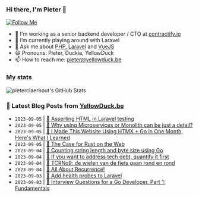 ### Hi there, I'm Pieter 👋  
[![Follow Me](https://img.shields.io/github/followers/pieterclaerhout?label=Follow&style=social)](https://github.com/pieterclaerhout)

- 🏢 I'm working as a senior backend developer / CTO at [contractify.io](https://contractify.io)
- 🌱 I’m currently playing around with Laravel
- 💬 Ask me about [PHP](https://php.net), [Laravel](http://laravel.com) and [VueJS](https://vuejs.org)
- 😄 Pronouns: Pieter, Duckie, YellowDuck
- 📫 How to reach me: pieter@yellowduck.be

### My stats

![pieterclaerhout's GitHub Stats](https://github-readme-stats.vercel.app/api?username=pieterclaerhout&show_icons=true&count_private=true&line_height=40)

### 📩 Latest Blog Posts from [YellowDuck.be](https://www.yellowduck.be/)
<!-- BLOG-POST-LIST:START -->
- `2023-09-05` | [🐥 Asserting HTML in Laravel testing](https://www.yellowduck.be/posts/asserting-html-in-laravel-testing)  
- `2023-09-05` | [🔗 Why using Microservices or Monolith can be just a detail?](https://www.yellowduck.be/posts/why-using-microservices-or-monolith-can-be-just-a-detail)  
- `2023-09-05` | [🔗 I Made This Website Using HTMX + Go in One Month, Here&#39;s What I Learned](https://www.yellowduck.be/posts/i-made-this-website-using-htmx-go-in-one-month-heres-what-i-learned)  
- `2023-09-05` | [🔗 The Case for Rust on the Web](https://www.yellowduck.be/posts/the-case-for-rust-on-the-web-mainmatter)  
- `2023-09-04` | [🐥 Counting string length and byte size using Go](https://www.yellowduck.be/posts/counting-string-length-and-byte-size-using-go)  
- `2023-09-04` | [🔗 If you want to address tech debt, quantify it first](https://www.yellowduck.be/posts/if-you-want-to-address-tech-debt-quantify-it-first)  
- `2023-09-04` | [🔗 TCRNo9: de wielen van de fiets gaan rond en rond](https://www.yellowduck.be/posts/tcrno9-de-wielen-van-de-fiets-gaan-rond-en-rond)  
- `2023-09-04` | [🔗 All About Recurrence!](https://www.yellowduck.be/posts/all-about-recurrence)  
- `2023-09-03` | [🐥 Add health probes to Laravel](https://www.yellowduck.be/posts/add-health-probes-to-laravel)  
- `2023-09-03` | [🔗 Interview Questions for a Go Developer. Part 1: Fundamentals](https://www.yellowduck.be/posts/interview-questions-for-a-go-developer-part-1-fundamentals)  

<!-- BLOG-POST-LIST:END -->
